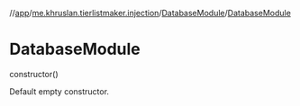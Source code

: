 //[app](../../../index.md)/[me.khruslan.tierlistmaker.injection](../index.md)/[DatabaseModule](index.md)/[DatabaseModule](-database-module.md)

# DatabaseModule

constructor()

Default empty constructor.
